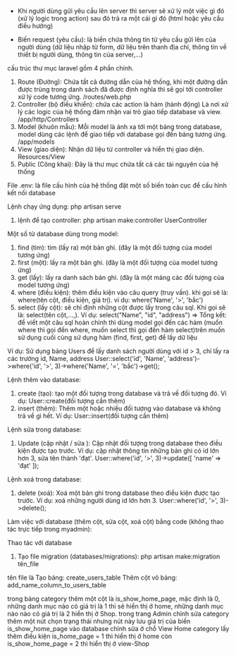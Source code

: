 -   Khi người dùng gửi yêu cầu lên server thì server sẽ xử lý một việc gì đó (xử lý logic trong action) sau đó trả ra một cái gì đó (html hoặc yêu cầu điều hướng)

-   Biến request (yêu cầu): là biến chứa thông tin từ yêu cầu gửi lên của người dùng (dữ liệu nhập từ form, dữ liệu trên thanh địa chỉ, thông tin về thiết bị người dùng, thông tin của server,...)

cấu trúc thư mục laravel gồm 4 phần chính.

1. Route (Đường): Chứa tất cả đường dẫn của hệ thống, khi một đường dẫn được trùng trong danh sách đã được định nghĩa thì
   sẽ gọi tới controller xử lý code tương ứng. /routes/web.php
2. Controller (bộ điều khiển): chứa các action là hàm (hành động) Là nơi xử lý các logic của hệ thống đảm nhận vai trò giao tiếp database và view. /app/http/Controllers
3. Model (khuôn mẫu): Mỗi model là ánh xạ tới một bảng trong database, model dùng các lệnh để giao tiếp với database gọi đến bảng tương ứng. /app/models
4. View (giao diện): Nhận dữ liệu từ controller và hiển thị giao diện. Resources/View
5. Public (Công khai): Đây là thư mục chứa tất cả các tài nguyên của hệ thống

File .env: là file cấu hình của hệ thống đặt một số biến toàn cục để cấu hình kết nối database

Lệnh chạy ứng dụng: php artisan serve

1. lệnh để tạo controller: php artisan make:controller UserController

Một số từ database dùng trong model:

1. find (tìm): tìm (lấy ra) một bản ghi. (đây là một đối tượng của model tương ứng)
2. first (một): lấy ra một bản ghi. (đây là một đối tượng của model tương ứng)
3. get (lấy): lấy ra danh sách bản ghi. (đây là một mảng các đối tượng của model tương ứng)
4. where (điều kiện): thêm điều kiện vào câu query (truy vấn). khi gọi sẽ là: where(tên cột, điều kiện, giá trị). ví dụ: where('Name', '>', 'bắc')
5. select (lấy cột): sẽ chỉ định những cột được lấy trong câu sql. Khi gọi sẽ là: select(tên cột,...,). Ví dụ: select("Name", "id", "address")
   => Tổng kết: để viết một câu sql hoàn chỉnh thì dùng model gọi đến các hàm (muốn where thì gọi đến where, muốn select thì gọi đến hàm select)trên muốn sử dụng cuối cùng sử dụng hàm (find, first, get) để lấy dữ liệu

Ví dụ: Sử dụng bảng Users để lấy danh sách người dùng với id > 3, chỉ lấy ra các trường id, Name, address
User::select('id', 'Name', 'address')->where('id', '>', 3)->where('Name', '=', 'bắc')->get();

Lệnh thêm vào database:

1. create (tạo): tạo một đối tượng trong database và trả về đối tượng đó. Ví dụ: User::create(đối tượng cần thêm)
2. insert (thêm): Thêm một hoặc nhiều đối tượng vào database và không trả về gì hết. Ví dụ: User::insert(đối tượng cần thêm)

Lệnh sửa trong database:

1. Update (cập nhật / sửa ): Cập nhật đối tượng trong database theo điều kiện được tạo trước.
   Ví dụ: cập nhật thông tin những bản ghi có id lớn hơn 3, sửa tên thành 'đạt'.
   User::where('id', '>', 3)->update([
   'name' => 'đạt'
   ]);

Lệnh xoá trong database:

1. delete (xoá): Xoá một bản ghi trong database theo điều kiện được tạo trước.
   Ví dụ: xoá những người dùng id lớn hơn 3.
   User::where('id', '>', 3)->delete();

Làm việc với database (thêm cột, sửa cột, xoá cột) bằng code (không thao tác trực tiếp trong myadmin):

Thao tác với database

1. Tạo file migration (databases/migrations): php artisan make:migration tên_file

tên file là
Tạo bảng: create_users_table
Thêm cột vô bảng: add_name_column_to_users_table

trong bảng category thêm một cột là is_show_home_page, mặc định là 0, những danh mục nào có giá trị là 1 thì sẽ hiển thị ở home, những danh mục nào nào có giá trị là 2 hiển thị ở Shop.
trong trang Admin chỉnh sửa category thêm một nút chọn trạng thái nhưng nút này lưu giá trị của biến is_show_home_page vào database
chỉnh sửa ở chỗ View Home category lấy thêm điều kiện is_home_page = 1 thì hiển thị ở home còn is_show_home_page = 2 thì hiển thị ở  view-Shop
